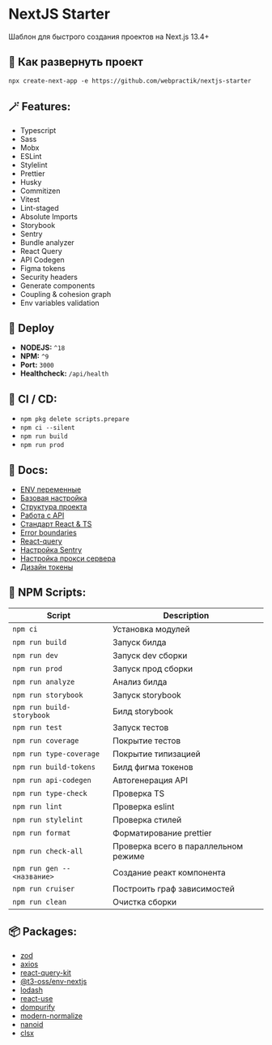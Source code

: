 # NextJS Starter

Шаблон для быстрого создания проектов на Next.js 13.4+

## 🚀 Как развернуть проект

```
npx create-next-app -e https://github.com/webpractik/nextjs-starter
```

## 🪄 Features:

- Typescript
- Sass
- Mobx
- ESLint
- Stylelint
- Prettier
- Husky
- Commitizen
- Vitest
- Lint-staged
- Absolute Imports
- Storybook
- Sentry
- Bundle analyzer
- React Query
- API Codegen
- Figma tokens
- Security headers
- Generate components
- Coupling & cohesion graph
- Env variables validation

## 🎯 Deploy

- **NODEJS:** ```^18```
- **NPM:** ```^9```
- **Port:** ```3000```
- **Healthcheck:** ```/api/health```

## 🎈 CI / CD:

- `npm pkg delete scripts.prepare`
- `npm ci --silent`
- `npm run build`
- `npm run prod`

## 📝 Docs:

- [ENV переменные](docs/env.md)
- [Базовая настройка](docs/settings.md)
- [Структура проекта](https://kb.w6p.ru/s/086418d0-7737-473d-9e01-8b75675b2fbd)
- [Работа с API](https://kb.w6p.ru/s/d777074e-dc22-4c8f-836f-683e6b6559c6)
- [Стандарт React & TS](https://kb.w6p.ru/s/wp-ts-react-standart)
- [Error boundaries](https://kb.w6p.ru/s/805fa567-7fbb-468f-95e5-c223783e96f2)
- [React-query](https://kb.w6p.ru/doc/queries-xxCAi8Fex1)
- [Настройка Sentry](https://kb.w6p.ru/doc/sentry-RLE1b9FXT7)
- [Настройка прокси сервера](https://kb.w6p.ru/s/4426c5ad-9fd2-45e5-93a0-539baabbb5cd)
- [Дизайн токены](https://kb.w6p.ru/s/55e92ed7-4336-4c0e-a48e-a91b4a3d30ef)

## 📜 NPM Scripts:

| 	    Script                      | Description 	                        |
|----------------------------------|--------------------------------------|
| ```npm ci```                     | Установка модулей	                   |
| ```npm run build```              | Запуск билда	                        |
| 	```npm run dev```               | Запуск dev сборки 	                  |
| 	```npm run prod```              | Запуск прод сборки	                  |
| 	```npm run analyze```           | Анализ билда                         |
| 	```npm run storybook```         | Запуск storybook                     |
| 	```npm run build-storybook```   | Билд storybook                       |
| 	```npm run test```              | Запуск тестов                        |
| 	```npm run coverage```          | Покрытие тестов                      |
| 	```npm run type-coverage```     | Покрытие типизацией                  |
| 	```npm run build-tokens```      | Билд фигма токенов                   |
| 	```npm run api-codegen```       | Автогенерация API                    |
| 	```npm run type-check```        | Проверка TS                          |
| 	```npm run lint```              | Проверка eslint                      |
| 	```npm run stylelint```         | Проверка стилей                      |
| 	```npm run format```            | Форматирование prettier              |
| 	```npm run check-all```         | Проверка всего в параллельном режиме |
| 	```npm run gen -- <название>``` | Создание реакт компонента            |
| 	```npm run cruiser```           | Построить граф зависимостей          |
| 	```npm run clean```             | Очистка сборки                       |

## 📦 Packages:

- [zod](https://zod.dev/)
- [axios](https://axios-http.com/ru/docs/intro)
- [react-query-kit](https://github.com/liaoliao666/react-query-kit#examples)
- [@t3-oss/env-nextjs](https://env.t3.gg/docs/nextjs)
- [lodash](https://lodash.com/docs)
- [react-use](https://github.com/streamich/react-use#readme)
- [dompurify](https://www.npmjs.com/package/dompurify)
- [modern-normalize](https://www.npmjs.com/package/modern-normalize)
- [nanoid](https://www.npmjs.com/package/nanoid)
- [clsx](https://www.npmjs.com/package/clsx)
